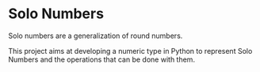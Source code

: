 # Solo Numbers
Solo numbers are a generalization of round numbers.

This project aims at developing a numeric type in Python to represent Solo Numbers and the operations that can be done with them.
